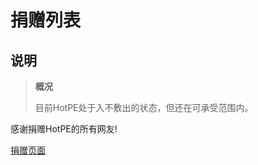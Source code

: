 # 捐赠列表
## 说明
> **概况**
> 
> 目前HotPE处于入不敷出的状态，但还在可承受范围内。

感谢捐赠HotPE的所有网友!

[捐赠页面](https://www.hotpe.top/donation)

<!--
|名称|金额(元)|时间|备注|
| --- | --- | --- | --- |
| 不*坏  | 1.00    | 24-02-18 | -                                               
| **芳  | 30.00   | 24-02-17 | -                                               
| *旭   | 50.00   | 24-02-17 | -                                               
| 坤*坤  | 5.00    | 24-02-14 | 加油，新年快乐                                         
| 梁*晨  | 1.00    | 24-02-13 | -                                               
| m*x  | 0.04    | 24-02-12 | -                                               
| **平  | 10.00   | 24-02-10 | -                                               
| 龚*东  | 20.00   | 24-02-6  | -                                               
| 寒*兮  | 10.00   | 24-02-6  | -                                               
| **铭  | 5.00    | 24-02-01 | -                                               
| S*n  | 5.00    | 24-01-31 | -                                               
| A*、  | 1.00    | 24-01-30 | -                                               
| **帅  | 100.00  | 24-01-27 | -                                               
| **排  | 0.02    | 24-01-26 | -                                               
| **果  | 5.00    | 24-01-26 | -                                               
| 小*蜜  | 1.11    | 24-01-25 | -                                               
| 杰*杰  | 20.00   | 24-01-22 | -                                               
| 滚*  | 10.00   | 24-01-21 | 感谢你的pe工具，作为一个桌面运维打工人每天都要使用的工具，希望越来越好，加油！        
| 蔡*问  | 50.00   | 24-01-16 | -                                               
| 泡*壶  | 1.55    | 24-01-15 | -                                               
| 乙*風  | 5.00    | 24-01-13 | -                                               
| **祥  | 9.80    | 24-01-05 | -                                               
| **行  | 100.00  | 24-01-04 | -                                               
| P*g  | 5.00    | 24-01-03 | -                                               
| 中*2  | 5.00    | 24-01-01 | -                                               
| .*.  | 10.00   | 24-01-01 | -                                               
| *立   | 5.00    | 24-01-01 | -                                               
| s*r  | 1.00    | 23-12-31 | -                                               
| **贤  | 30.00   | 23-12-30 | -                                               
| 阿*。  | 5.00    | 23-12-27 | 加油！互联网因为有你更精彩                                   
| 箫*成  | 1.99    | 23-12-26 | -                                               
| ᵨ*៷  | 9.99    | 23-12-23 | 加油！加油！加油！                                       
| *磊   | 10.00   | 23-12-23 | -                                               
| *挺   | 500.00  | 23-12-23 | -                                               
| 華*o  | 6.00    | 23-12-22 | -                                               
| 李*鑫  | 2.00    | 23-12-19 | -                                               
| 华*仔  | 1.00    | 23-12-17 | -                                               
| L*8  | 8.88    | 23-12-17 | 高手，希望不会被埋没                                      
| 酷*核  | 8.99    | 23-12-10 | -                                               
| A*e  | 1.88    | 23-12-09 | -                                               
| **博  | 1.00    | 23-12-09 | -                                               
| 虾*椒  | 50.00   | 23-12-04 | -                                               
| **军  | 2.00    | 23-12-04 | -                                               
| A*r  | 1.23    | 23-12-01 | 😋 👍 👍 👍                                     
| 天*信  | 1.00    | 23-12-01 | -                                               
| *华   | 5.00    | 23-11-30 | -                                               
| 名*川  | 5.00    | 23-11-26 | -                                               
| 锐*p  | 10.00   | 23-11-26 | 感谢大佬的pe工具箱！希望越来越好                               
| 安*欧  | 5.00    | 23-11-25 | -                                               
| 渔*夫  | 5.00    | 23-11-21 | 用了之后很好用，良心软件                                    
| **成  | 18.88   | 23-11-20 | -                                               
| **斌  | 100.00  | 23-11-20 | -                                               
| M*C  | 10.00   | 23-11-19 | 软件很棒！                                           
| **煦  | 0.02    | 23-11-19 | -                                               
| **鸿  | 128.00  | 23-11-14 | -                                               
| **星  | 20.00   | 23-11-13 | -                                               
| (*]  | 3.00    | 23-11-11 | -                                               
| **征  | 6.00    | 23-11-10 | -                                               
| 清*水  | 16.60   | 23-11-09 | 加油！                                             
| 君*君  | 10.00   | 23-11-08 | 加油，考上985211                                     
| **锐  | 5.00    | 23-11-07 | -                                               
| ᶠ*👣 | 1.88    | 23-11-03 | -                                               
| **芳  | 0.36    | 23-11-03 | -                                               
| ᥬ*᭄  | 8.88    | 23-11-01 | -                                               
| **棒  | 20.00   | 23-11-01 | -                                               
| 阿*冰  | 1.00    | 23-10-30 | -                                               
| 讨*菜  | 5.00    | 23-10-29 | -                                               
| s*t  | 20.00   | 23-10-28 | 很棒                                              
| **铭  | 9.99    | 23-10-24 | -                                               
| 浩*瀚  | 1.00    | 23-10-19 | -                                               
| 观*涛  | 2.00    | 23-10-18 | -                                               
| A*t  | 1.51    | 23-10-18 | -                                               
| **柱  | 150.00  | 23-10-17 | -                                               
| 扫*户  | 3.00    | 23-10-16 | -                                               
| E*d  | 0.99    | 23-10-14 | -                                               
| 方*杰  | 2.00    | 23-10-13 | -                                               
| **煦  | 2.00    | 23-10-13 | -                                               
| 3*3  | 8.88    | 23-10-11 | 加油                                              
| 傻*ᴳ  | 0.01    | 23-10-08 | -                                               
| s*包  | 5.00    | 23-10-06 | -                                               
| 墮*使  | 5.00    | 23-10-06 | -                                               
| E*Y  | 12.00   | 23-10-5  | 本人也是高中生，没法捐献太多，希望你继续做下去。                        
| 冷*水  | 5.00    | 23-10-01 | -                                               
| 阿*丁  | 2.00    | 23-09-28 | -                                               
| 勇*勇  | 100.00  | 23-09-23 | 赠                                               
| 高*健  | 1.00    | 23-09-22 | 加油，做的不错                                         
| A*y  | 5.00    | 23-09-20 | -                                               
| A*生  | 10.00   | 23-09-20 | 二十年来用过的最强大pe                                    
| 昱*昱  | 1.00    | 23-09-20 | -                                               
| 路*甲  | 6.66    | 23-09-18 | 下载了，谢谢，很不错，继续加油                                 
| E*n  | 100.00  | 23-09-18 | 小而美，解决了我的燃眉之急，继续加油                              
| 南*脑  | 88.00   | 23-09-14 | -                                               
| **华  | 5.00    | 23-09-11 | -                                               
| 刘*0  | 10.00   | 23-09-04 | -                                               
| E*E  | 10.00   | 23-09-03 | 虽然还没有用过hotpe，但必须先支持！                            
| V*༻  | 5.00    | 23-09-03 | -                                               
| ＊*虎  | 8.88    | 23-09-01 | 感谢你的pe.小帅哥                                      
| 白*天  | 1.00    | 23-08-31 | 你有毅力加油💪作为初中生感到你很NB         虽然我的PE还在实验          
| **煊  | 3.00    | 23-08-31 | -                                               
| 🐲*王 | 100.00  | 23-08-30 | 骚年加油！一点小钱支持一下，做的很不错，希望这款pe可以成为我未来主用的，pe主体也可以进行多项设置，还有很大上升空间！ |
| **波  | 10.00   | 23-08-25 | -                                               
| m*n  | 10.00   | 23-08-23 | -                                               
| 笑*丶  | 5.00    | 23-08-18 | 作为个人装机党收益很深，你一定要加油。                             
| 深*竹  | 99.00   | 23-08-17 | -                                               
| **俊  | 20.00   | 23-08-17 | -                                               
| 水*方  | 20.00   | 23-08-16 | 感谢无私奉献！好样的！加油！                                  
| 不*者  | 1.00    | 23-08-16 | -                                               
| 宸*.  | 1.00    | 23-08-12 | 捐赠hotpe                                         
| 奇*景  | 0.99    | 23-08-12 | 加油兄弟，和你一样都是学生，你的技术我这辈子估计都达不到                    
| 铄*懿  | 2.00    | 23-08-07 | -                                               
| 夜*浅  | 5.00    | 23-08-04 | -                                               
| **宇  | 200.00  | 23-08-04 | -                                               
| A*Y  | 6.00    | 23-07-31 | 非常好用，略表谢意～                                      
| 唐*朝  | 1.00    | 23-07-28 | -                                               
| **科  | 9.99    | 23-07-28 | -                                               
| C*y  | 10.00   | 23-07-27 | -                                               
| 宇*航  | 6.66    | 23-07-25 | 好活！当赏                                           
| 秋*处  | 10.00   | 23-07-25 | -                                               
| ᵨ*៷  | 10.00   | 23-07-24 | 加油！                                             
| 碳*物  | 1.00    | 23-07-24 | 加油(^o^)/                                        
| 顺*张  | 1.00    | 23-07-21 | 佩服                                              
| 深*竹  | 30.00   | 23-07-20 | -                                               
| 韩*杰  | 1.00    | 23-07-20 | -                                               
| 包*瞩  | 10.00   | 23-07-20 | -                                               
| 开*心  | 5.00    | 23-07-19 | -                                               
| **东  | 28.00   | 23-07-19 | -                                               
|b*a|1.00|23-07-01|-
|*倬萱|0.99|23-06-24|-
| \\ |30.00|23-06-23|加油！
|*裕程|1.00|23-06-17|-
|*旭|20.00|23-06-17|-
|*风|10.00|23-06-16|加油，支持你！
|J*Y|20.00|23-06-09|-
|阿*i|9.00|23-06-09|-
|*基赫|10.24|23-06-08|-
|*誉霆|10.00|23-06-06|-
|*|6.66|23-06-03|加油，大学生表示你比我厉害的多
|b*n|2.00|23-06-01|-
|*淑萍|10.00|23-05-31|-
|*歌|15.00|23-05-26|-
|JOKEMAKER|10.00|23-05-23|好用
|*景锐|5.00|23-05-15|-
|*🤪|88.88|23-05-15|我也是个打工仔，聊表心意不要嫌弃！感谢你的无私奉献，加油大神！！
|*卷|1.00|23-05-15|感谢🙏
|*可斌|5.00|23-05-10|-
|*哥|50.00|23-05-08|佩服，初中生！继续努力，打造国内最好用的PE工具箱！
|**|5.00|23-05-08|-
|u*n|0.10|23-05-07|-
|7*n|20.00|23-05-07|加油，年轻人
|*丶|6.00|23-05-05|身体健康，财源广进，你才是真正的hero
|*山|9.00|23-05-03|-
|*腾格日|5.00|23-05-02|-
|Y*i|6.66|23-05-02|-
|*🔆|6.00|23-05-02|加油兄弟，你的PE很不错，初中就能做成这样属实震惊我了，看来人类进步是没带上我
|A*y|16.66|23-04-29|好好学习，大学后还有更精彩的生活!!
|*世祥|9.80|23-04-28|-
|*志能|20.00|23-04-23|-
|*贺|1.88|23-04-21|加油
|s*n|0.01|23-04-16|-
|*灵建|5.00|23-04-16|-
|*涵|5.00|23-04-15|加油哦！
|*松涛|5.00|23-04-06|-
|*|0.32|23-04-04|-
|K*i|50.00|23-04-02|支持优质软件
|*家波|5.00|23-03-25|-
|*d|6.34|23-03-24|HotPE加油！
|r*a|6.66|23-03-23|谢谢你的hotpe
|*行|10.00|23-03-21|-
|*😄|10.00|23-03-20|-
|*签|1.00|23-03-20|-
|*雨|20.00|23-03-16|感谢
|*叶|5.00|23-03-14|-
|*:|0.01|23-03-12|-
|*安|1.00|23-03-09|-
|*凯|20.00|23-03-07|好样的 加油！
|*?|5.20|23-03-06|加油！
|*锋|9.90|23-02-28|支持你
|*朱|25.00|23-02-27|希望听取意见再改进，七龙朱！
|*浩|5.00|23-02-26|-
|D*e|5.00|23-02-23|-
|*杨|5.00|23-02-22|能力有限，感谢
|*c|0.10|23-02-19|-
|**军|40.00|23-02-19|-
|*脑|50.00|23-02-17|-
|*名|5.00|23-02-17|-
|筱诗文|5.00|23-02-12|加油！虽然是很微薄的力量
|*修|10.00|23-02-03|HOTPE好东西
|*云|5.00|23-02-02|捐赠VirtualHotBar
|Z*G|40.00|23-01-27|-
|*凯|9.00|23-01-06|-
|*白|10.00|23-01-05|-
|*思|10.00|22-12-20|win11 pe捐赠
|*麟|2.00|22-12-10|-
|A*|8.50|22-12-29|-
|**平|5.00|22-12-14|-
|*哥|9.99|22-12-05|高中生物教师，支持你，但也务必同时搞好学习，将来到大学深造研究机会更多
|*溜|5.00|22-11-28|-
|*清|5.00|22-11-24|捐赠
|浪里个浪|18.80|22-10-04|-
|二豪丶|18.00|22-08-27|-
|*爽 |10.00|22-06-01|-
|*宇|49.00|22-05-21|-
|*宁|2.00|22-04-07|-
|**福|5.00|22-03-25|- 
|**钧|15.00|22-01-30|-
|**钧|4.99|22-01-27|-
|*辉|5.00|22-01-16|-
|**宇 |5.20|21-12-31|-
|**强|25.00|21-12-24|-
|**春|5.00|21-12-19|-
|**钧|0.68|21-12-17|-
|*星|20.00|21-11-14|-
|**文|5.00|21-11-05|-
|煎饼果子加点葱|10.00|21-10-27|支持，继续加油
|锐|5.00|21-10-27|-
|威|5.00|21-10-26|-
|虹猫|1.00|21-10-25	|-
|明强	|1.00	|21-10-25	|初2厉害
|痴惑不二	|4.03	|21-10-23	|-
|承	|10.00	|21-10-21	|pe捐赠，来自B站西柚气泡糖
|西柚气泡糖	|3.36	|21-10-21	|做的很不错，支持一下，我会关注后续版本。
|社会主义打工人	|20.00	|21-10-21	|加油小伙子我初中也喜欢折腾家里人不让碰电脑
|守望无上天空	|16.8	|21-10-21	|-
|莫非云	|9.00	|21-10-21	|加油
|奥尔良の烤鸡翅	|12.69|21-10-17	|真不戳，联网功能很实用
|于德龙	|10.00	|21-10-17	|支持，继续加油
|时光	|3.33|21-10-17	|赞助HOTPE
|红星照耀祖国|5.00|21-10-08|后生可畏，加油(???_??)?
|orson	|0.50	|21-10-08	|加油
|芝麻分快涨	|5.00	|21-10-08	|我叫 芝麻分快涨
|海彬	|10.00	|21-10-07	|下了并试用了你的作品，体验非常好，加油。
|zeewye-	|10.00	|21-10-07	|-
|陈漠|8.88|21-10-07|坚持难能可贵。加油。
|大便蒙	|1.70	|21-10-06	|-
|林风|20.00	|21-10-06|加油加油
|彼岸星光biana|2.00|21-10-06	|-
|HONNE|2.00	|21-10-04	|蟹蟹大佬,(不要挂我)
|月灵宵|3.36	|21-10-05	|-
|京东兄|4.00|21-09-17|-
-->

